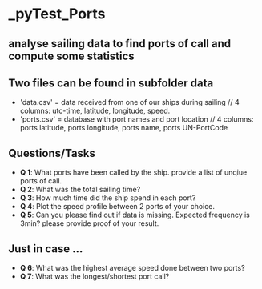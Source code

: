 # _pyTest_Ports
## analyse sailing data to find ports of call and compute some statistics

## Two files can be found in subfolder data
* 'data.csv' = data received from one of our ships during sailing // 4 columns: utc-time, latitude, longitude, speed.
* 'ports.csv' = database with port names and port location // 4 columns: ports latitude, ports longitude, ports name, ports UN-PortCode

## Questions/Tasks
* **Q 1**: What ports have been called by the ship. provide a list of unqiue ports of call.
* **Q 2**: What was the total sailing time?
* **Q 3**: How much time did the ship spend in each port?
* **Q 4**: Plot the speed profile between 2 ports of your choice.
* **Q 5**: Can you please find out if data is missing. Expected frequency is 3min? please provide proof of your result.

## Just in case ...
* **Q 6**: What was the highest average speed done between two ports?
* **Q 7**: What was the longest/shortest port call?

